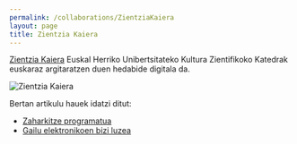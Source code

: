 ```yaml
---
permalink: /collaborations/ZientziaKaiera
layout: page
title: Zientzia Kaiera
---
```

[Zientzia Kaiera](https://zientziakaiera.eus/) Euskal Herriko Unibertsitateko Kultura Zientifikoko Katedrak euskaraz argitaratzen duen hedabide digitala da. 
 
![Zientzia Kaiera](https://zientziakaiera.eus/app/uploads/2013/09/logo-kz_twitter.png)
  
Bertan artikulu hauek idatzi ditut:
- [Zaharkitze programatua](https://zientziakaiera.eus/2021/03/29/zaharkitze-programatua/)
- [Gailu elektronikoen bizi luzea](https://zientziakaiera.eus/2020/11/18/gailu-elektronikoen-bizi-luzea/)



